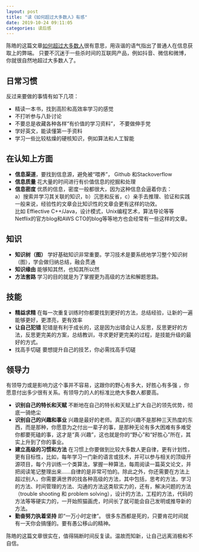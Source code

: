 ```yaml
---
layout: post
title: "读《如何超过大多数人》有感"
date: 2019-10-24 09:11:05
categories: 读后感
---
```

陈皓的这篇文章[如何超过大多数人](https://coolshell.cn/articles/19464.html)很有意思，用诙谐的语气指出了普通人在信息获取上的弊端。
只要不沉迷于一些杀时间的互联网产品，例如抖音、微信和微博，你就很自然地超过大多数人了。
## 日常习惯
反过来要做的事情有如下几项：
- 精读一本书，找到高阶和高效率学习的感觉
- 不打听参与八卦讨论
- 不要总是收藏各种各样“有价值的学习资料”， 不要做伸手党
- 学好英文，能读懂第一手资料
- 学习一些比较枯燥的硬核知识，例如算法和人工智能

## 在认知上方面
- **信息渠道**，要找到信息源，避免被“喂养”， Github 和Stackoverflow
- **信息质量** 花大量的时间进行有价值信息的挖掘和处理
- **信息密度** 优质的信息，密度一般都很大，因为这种信息会逼着你去：  
  a）搜索并学习其关联的知识，b）沉思和反省，c）亲手去推理、验证和实践
  一般来说，经验性的文章会比知识性的文章会更有这样的功效。  
  比如 Effiective C++/Java，设计模式，Unix编程艺术，算法导论等等  
  Netflix的官方blog和AWS CTO的blog等等地方也会经常有一些这样的文章。  

## 知识
- **知识树（图）** 学好基础知识非常重要。学习技术是要系统地学习整个知识树（图），学会做归纳总结，融会贯通
- **知识缘由** 能够知其然，也知其所以然
- **方法套路**  学习的目的就是为了掌握更为高级的方法和解题思路。

## 技能
- **精益求精** 在每一次重复训练时你都要找到更好的方法，总结经验，让新的一遍能够更好，更漂亮，更有效率
- **让自己犯错** 犯错是有利于成长的，这是因为出错会让人反思，反思更好的方法，反思更完美的方案，总结教训，寻求更好更完美的过程，是技能升级的最好的方式。
- 找高手切磋 要想提升自己的技艺，你必需找高手切磋  

## 领导力  
有领导力或是影响力这个事并不容易，这跟你的野心有多大，好胜心有多强 ，你愿意付出多少很有关系。有领导力的人的标准比绝大多数人都要高。
- **识别自己的特长和天赋** 不断地在自己的特长和天赋上扩大自己的领先优势，彻底一骑绝尘
- **识别自己的兴趣和事业** 兴趣是最好的老师。真正的兴趣不是那种三天热度的东西，而是那种，你愿意为之付出一辈子的事，是那种无论有多大困难有多难受你都要死磕的事，这才是“真∙兴趣”，这也就是你的“野心”和“好胜心”所在，其实上升到了你的事业。
- **建立高级的习惯和方法** 在习惯上你要做到比较大多数人更自律，更有计划性，更有目标性，比如，每年学习一门新的语言或技术，并可以参与相关的顶级开源项目，每个月训练一个类算法，掌握一种算法，每周阅读一篇英文论文，并把阅读笔记整理出来……自律的是非常可怕的。除此之外，你还需要在方法上超过别人，你需要满世界的找各种高级的方法，其中包括，思考的方法，学习的方法、时间管理的方法、沟通的方法这类软实力的，还有，解决问题的方法（trouble shooting 和 problem solving），设计的方法，工程的方法，代码的方法等等硬实力的，一开始照猫画虎，时间长了就可能会自己发明或推导新的方法。
- **勤奋努力执着坚持**  即“一万小时定律”。 很多东西都是死的，只要肯花时间就有一天你会搞懂的。要有愚公移山的精神。

陈皓的这篇文章很实在，值得隔断时间反复读。温故而知新，让自己远离消极和不自信。  
